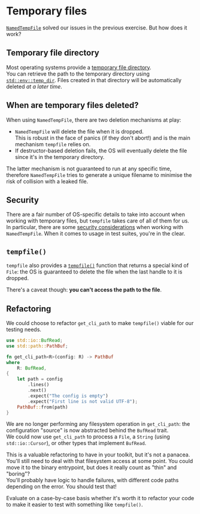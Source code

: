 # Temporary files

[`NamedTempFile`](https://docs.rs/tempfile/latest/tempfile/struct.NamedTempFile.html) solved our issues
in the previous exercise. But how does it work?

## Temporary file directory

Most operating systems provide a [temporary file directory](https://en.wikipedia.org/wiki/Temporary_folder).\
You can retrieve the path to the temporary directory
using [`std::env::temp_dir`](https://doc.rust-lang.org/std/env/fn.temp_dir.html).
Files created in that directory will be automatically deleted _at a later time_.

## When are temporary files deleted?

When using `NamedTempFile`, there are two deletion mechanisms at play:

- `NamedTempFile` will delete the file when it is dropped.\
  This is robust in the face of panics (if they don't abort!) and is the main mechanism `tempfile` relies on.
- If destructor-based deletion fails, the OS will eventually delete the file since it's in the temporary directory.

The latter mechanism is not guaranteed to run at any specific time, therefore `NamedTempFile` tries to generate
a unique filename to minimise the risk of collision with a leaked file.

## Security

There are a fair number of OS-specific details to take into account when working with temporary files, but
`tempfile` takes care of all of them for us.\
In particular, there are
some [security considerations](https://docs.rs/tempfile/latest/tempfile/struct.NamedTempFile.html#security-1)
when working with `NamedTempFile`. When it comes to usage in test suites, you're in the clear.

## `tempfile()`

`tempfile` also provides a [`tempfile()`](https://docs.rs/tempfile/latest/tempfile/fn.tempfile.html) function
that returns a special kind of `File`: the OS is guaranteed to delete the file when the last handle to it is dropped.

There's a caveat though: **you can't access the path to the file**.

## Refactoring

We could choose to refactor `get_cli_path` to make `tempfile()` viable for our testing needs.

```rust
use std::io::BufRead;
use std::path::PathBuf;

fn get_cli_path<R>(config: R) -> PathBuf
where
    R: BufRead,
{
    let path = config
        .lines()
        .next()
        .expect("The config is empty")
        .expect("First line is not valid UTF-8");
    PathBuf::from(path)
}
```

We are no longer performing any filesystem operation in `get_cli_path`: the configuration "source" is now abstracted
behind the `BufRead` trait.\
We could now use `get_cli_path` to process a `File`, a `String` (using `std::io::Cursor`), or other types that implement
`BufRead`.

This is a valuable refactoring to have in your toolkit, but it's not a panacea.\
You'll still need to deal with that filesystem access at some point. You could move it to the binary entrypoint, but
does it really count as "thin" and "boring"?\
You'll probably have logic to handle failures, with different code paths depending on the error. You should test that!

Evaluate on a case-by-case basis whether it's worth it to refactor your code to make it easier to test with
something like `tempfile()`.
